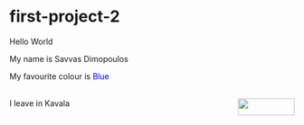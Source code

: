 # first-project-2
<html>
<head>
<title></title> 
</head>
<body>
<p>
Hello World <br>
</p>
My name is Savvas Dimopoulos </br>
<p>My favourite colour is <font color="#0000ff"> Blue </font> </p>
</br>
I leave in Kavala <img src=kavala_view.jpg width="100" height="30" align="right" />
</body>
<html>
